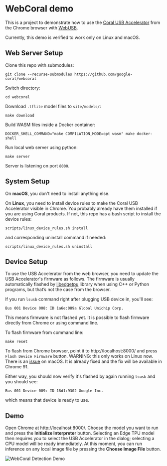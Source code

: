 # WebCoral demo

This is a project to demonstrate how to use the
[Coral USB Accelerator](https://coral.ai/products/accelerator/) from the Chrome
browser with [WebUSB](https://wicg.github.io/webusb/).

Currently, this demo is verified to work only on Linux and macOS.

## Web Server Setup

Clone this repo with submodules:
```
git clone --recurse-submodules https://github.com/google-coral/webcoral
```

Switch directory:
```
cd webcoral
```

Download `.tflite` model files to `site/models/`:
```
make download
```

Build WASM files inside a Docker container:
```
DOCKER_SHELL_COMMAND="make COMPILATION_MODE=opt wasm" make docker-shell
```

Run local web server using python:
```
make server
```

Server is listening on port `8000`.

## System Setup

On **macOS**, you don't need to install anything else.

On **Linux**, you need to install device rules to make the Coral USB Accelerator
visible in Chrome. You probably already have them installed if you are using
Coral products. If not, this repo has a bash script to install the device rules:
```
scripts/linux_device_rules.sh install
```
and corresponding uninstall command if needed:
```
scripts/linux_device_rules.sh uninstall
```

## Device Setup

To use the USB Accelerator from the web browser, you need to update the USB
Accelerator's firmware as follows. The firmware is usually automatically flashed
by [libedgetpu](https://github.com/google-coral/libedgetpu) library when using
C++ or Python programs, but that’s not the case from the browser.

If you run `lsusb` command right after plugging USB device in, you'll see:
```
Bus 001 Device 008: ID 1a6e:089a Global Unichip Corp.
```

This means firmware is not flashed yet. It is possible to flash firmware
directly from Chrome or using command line.

To flash firmware from command line:
```
make reset
```

To flash from Chrome browser, point it to http://localhost:8000/ and press
`Flash Device Firmware` button. WARNING: this only works on Linux now.
There is an [issue](https://crbug.com/1189418) on macOS. It is already fixed and
the fix will be available in Chrome 91.

Either way, you should now verify it's flashed by again running `lsusb` and you
should see:
```
Bus 001 Device 009: ID 18d1:9302 Google Inc.
```
which means that device is ready to use.


## Demo

Open Chrome at http://localhost:8000/. Choose the model you want to run and
press the **Initialize Interpreter** button. Selecting an Edge TPU model then
requires you to select the USB Accelerator in the dialog; selecting a CPU model
will be ready immediately. At this moment, you can run inference on any local
image file by pressing the **Choose Image File** button.

![WebCoral Detection Demo](https://user-images.githubusercontent.com/716798/117263928-999adf80-ae07-11eb-90e2-23d692426cfb.gif)
